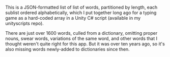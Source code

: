 This is a JSON-formatted list of list of words, partitioned by length, each sublist ordered alphabetically, which I put together long ago for a typing game as a hard-coded array in a Unity C# script (available in my unityscripts repo).

There are just over 1600 words, culled from a dictionary, omitting proper nouns, swear words, variations of the same word, and other words that I thought weren't quite right for this app. But it was over ten years ago, so it's also missing words newly-added to dictionaries since then.

